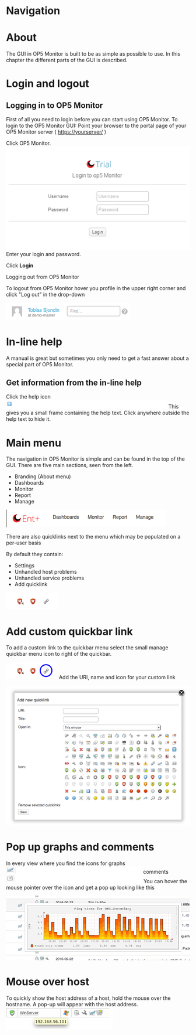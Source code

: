 # Navigation

# About

The GUI in OP5 Monitor is built to be as simple as possible to use.
In this chapter the different parts of the GUI is described.

# Login and logout

## Logging in to OP5 Monitor

First of all you need to login before you can start using OP5 Monitor.
 To login to the OP5 Monitor GUI:
 Point your browser to the portal page of your OP5 Monitor server ( <https://yourserver/> )

Click OP5 Monitor.
![](attachments/16482331/18481425.png)
 Enter your login and password.

Click **Login**

Logging out from OP5 Monitor

To logout from OP5 Monitor hover you profile in the upper right corner and click "Log out" in the drop-down

![](attachments/16482331/18481424.png)

# In-line help

A manual is great but sometimes you only need to get a fast answer about a special part of OP5 Monitor.

## Get information from the in-line help

Click the help icon ![](attachments/16482331/18481426.png)
This gives you a small frame containing the help text.
Click anywhere outside the help text to hide it.

# Main menu

The navigation in OP5 Monitor is simple and can be found in the top of the GUI. There are five main sections, seen from the left.

-   Branding (About menu)
-   Dashboards
-   Monitor
-   Report
-   Manage

![](attachments/16482331/18481418.png)

There are also quicklinks next to the menu which may be populated on a per-user basis

By default they contain:

-   Settings
-   Unhandled host problems
-   Unhandled service problems
-   Add quicklink

![](attachments/16482331/18481419.png)

# Add custom quickbar link

To add a custom link to the quickbar menu select the small manage quickbar menu icon to right of the quickbar.

![](attachments/16482331/18481417.png)
 Add the URI, name and icon for your custom link

![](attachments/16482331/18481421.png)

# Pop up graphs and comments

In every view where you find the icons for
 graphs ![](attachments/16482331/18481433.png)
 comments ![](attachments/16482331/18481431.png)
 You can hover the mouse pointer over the icon and get a pop up looking like this

![](attachments/16482331/18481422.png)

# Mouse over host

To quickly show the host address of a host, hold the mouse over the hostname. A pop-up will appear with the host address.
 ![](attachments/16482331/18481432.png)